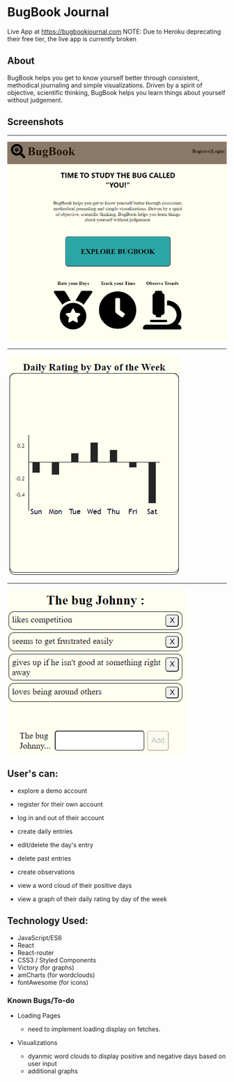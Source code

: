 # BugBook Journal

Live App at https://bugbookjournal.com 
NOTE: Due to Heroku deprecating their free tier, the live app is currently broken



## About 
BugBook helps you get to know yourself better through consistent, methodical journaling and simple visualizations. Driven by a spirit of objective, scientific thinking, BugBook helps you learn things about yourself without judgement.

## Screenshots
 <!-- <img src='src/images/dailyrating.png'/> -->
 

 -----------
![observations](/src/images/home.png)

-------------


 ![Daily Rating](src/images/dailyrating.png) 

-----------
![observations](/src/images/observations.png)


## User's can: 
- explore a demo account 
- register for their own account
- log in and out of their account 

- create daily entries 
- edit/delete the day's entry 
- delete past entries 
- create observations 
- view a word cloud of their positive days
- view a graph of their daily rating by day of the week 


## Technology Used: 
- JavaScript/ES6
- React 
- React-router
-  CSS3 / Styled Components
- Victory (for graphs)
- amCharts (for wordclouds)
- fontAwesome (for icons)


### Known Bugs/To-do 
- Loading Pages
    - need to implement loading display on fetches. 

- Visualizations 
    - dyanmic word clouds to display positive and negative days based on user input 
    - additional graphs
